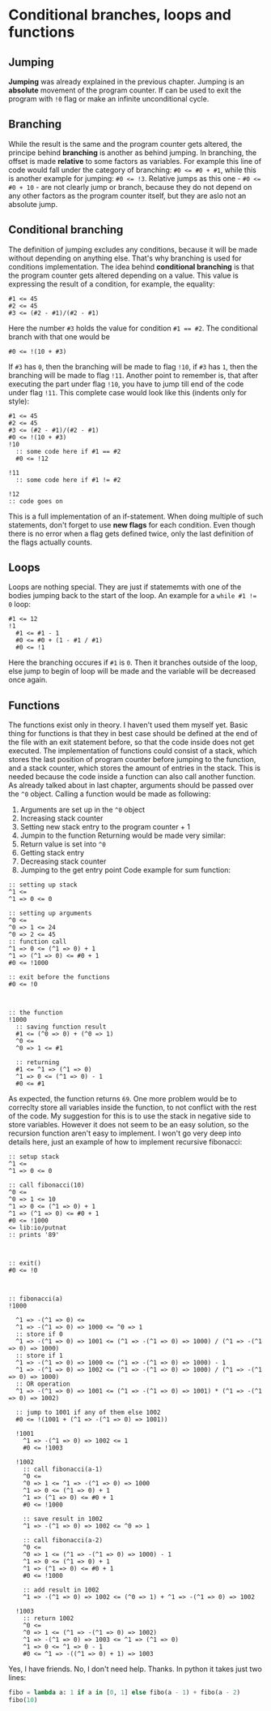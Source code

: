 # Conditional branches, loops and functions
## Jumping
**Jumping** was already explained in the previous chapter.
Jumping is an **absolute** movement of the program counter.
If can be used to exit the program with `!0` flag or
make an infinite unconditional cycle.

## Branching
While the result is the same and the program counter
gets altered, the principe behind **branching** is another
as behind jumping. In branching, the offset is made
**relative** to some factors as variables. For example
this line of code would fall under the category of
branching: `#0 <= #0 + #1`, while this is another
example for jumping: `#0 <= !3`. Relative jumps as this
one - `#0 <= #0 + 10` - are not clearly jump or branch,
because they do not depend on any other factors as
the program counter itself, but they are aslo not an
absolute jump.

## Conditional branching
The definition of jumping excludes any conditions,
because it will be made without depending on
anything else. That's why branching is used for
conditions implementation. The idea behind
**conditional branching** is that the program counter gets
altered depending on a value. This value is expressing
the result of a condition, for example, the equality:
```
#1 <= 45
#2 <= 45
#3 <= (#2 - #1)/(#2 - #1)
```
Here the number `#3` holds the value for condition `#1 == #2`.
The conditional branch with that one would be
```
#0 <= !(10 + #3)
```
If `#3` has `0`, then the branching will be made to
flag `!10`, if `#3` has `1`, then the branching will
be made to flag `!11`. Another point to remember is,
that after executing the part under flag `!10`, you
have to jump till end of the code under flag `!11`. This
complete case would look like this (indents only for style):
```
#1 <= 45
#2 <= 45
#3 <= (#2 - #1)/(#2 - #1)
#0 <= !(10 + #3)
!10
  :: some code here if #1 == #2
  #0 <= !12

!11
  :: some code here if #1 != #2

!12
:: code goes on
```
This is a full implementation of an if-statement.
When doing multiple of such statements, don't forget
to use **new flags** for each condition. Even though there
is no error when a flag gets defined twice, only the
last definition of the flags actually counts.

## Loops
Loops are nothing special. They are just if statememts
with one of the bodies jumping back to the start of the loop.
An example for a `while #1 != 0` loop:
```
#1 <= 12
!1
  #1 <= #1 - 1
  #0 <= #0 + (1 - #1 / #1)
  #0 <= !1
```
Here the branching occures if `#1` is `0`. Then it branches
outside of the loop, else jump to begin of loop will be made
and the variable will be decreased once again.

## Functions
The functions exist only in theory. I haven't used them
myself yet. Basic thing for functions is that they in best
case should be defined at the end of the file with an exit
statement before, so that the code inside does not get
executed. The implementation of functions could consist of
a stack, which stores the last position of program counter
before jumping to the function, and a stack counter, which
stores the amount of entries in the stack. This is needed
because the code inside a function can also call another
function. As already talked about in last chapter, arguments
should be passed over the `^0` object. Calling a function
would be made as following:
1) Arguments are set up in the `^0` object
2) Increasing stack counter
3) Setting new stack entry to the program counter + 1
4) Jumpin to the function
Returning would be made very similar:
1) Return value is set into `^0`
2) Getting stack entry
3) Decreasing stack counter
4) Jumping to the get entry point
Code example for sum function:
```
:: setting up stack
^1 <=
^1 => 0 <= 0

:: setting up arguments
^0 <=
^0 => 1 <= 24
^0 => 2 <= 45
:: function call
^1 => 0 <= (^1 => 0) + 1
^1 => (^1 => 0) <= #0 + 1
#0 <= !1000

:: exit before the functions
#0 <= !0



:: the function
!1000
  :: saving function result
  #1 <= (^0 => 0) + (^0 => 1)
  ^0 <=
  ^0 => 1 <= #1

  :: returning
  #1 <= ^1 => (^1 => 0)
  ^1 => 0 <= (^1 => 0) - 1
  #0 <= #1
```
As expected, the function returns `69`.
One more problem would be to correclty store
all variables inside the function, to not conflict with
the rest of the code. My suggestion for this is to use
the stack in negative side to store variables.
However it does not seem to be an easy solution, so
the recursion function aren't easy to implement.
I won't go very deep into details here, just an example
of how to implement recursive fibonacci:
```
:: setup stack
^1 <=
^1 => 0 <= 0

:: call fibonacci(10)
^0 <=
^0 => 1 <= 10
^1 => 0 <= (^1 => 0) + 1
^1 => (^1 => 0) <= #0 + 1
#0 <= !1000
<= lib:io/putnat
:: prints '89'



:: exit()
#0 <= !0



:: fibonacci(a)
!1000

  ^1 => -(^1 => 0) <=
  ^1 => -(^1 => 0) => 1000 <= ^0 => 1
  :: store if 0
  ^1 => -(^1 => 0) => 1001 <= (^1 => -(^1 => 0) => 1000) / (^1 => -(^1 => 0) => 1000)
  :: store if 1
  ^1 => -(^1 => 0) => 1000 <= (^1 => -(^1 => 0) => 1000) - 1
  ^1 => -(^1 => 0) => 1002 <= (^1 => -(^1 => 0) => 1000) / (^1 => -(^1 => 0) => 1000)
  :: OR operation
  ^1 => -(^1 => 0) => 1001 <= (^1 => -(^1 => 0) => 1001) * (^1 => -(^1 => 0) => 1002)

  :: jump to 1001 if any of them else 1002
  #0 <= !(1001 + (^1 => -(^1 => 0) => 1001))

  !1001
    ^1 => -(^1 => 0) => 1002 <= 1
    #0 <= !1003

  !1002
    :: call fibonacci(a-1)
    ^0 <=
    ^0 => 1 <= ^1 => -(^1 => 0) => 1000
    ^1 => 0 <= (^1 => 0) + 1
    ^1 => (^1 => 0) <= #0 + 1
    #0 <= !1000

    :: save result in 1002
    ^1 => -(^1 => 0) => 1002 <= ^0 => 1

    :: call fibonacci(a-2)
    ^0 <=
    ^0 => 1 <= (^1 => -(^1 => 0) => 1000) - 1
    ^1 => 0 <= (^1 => 0) + 1
    ^1 => (^1 => 0) <= #0 + 1
    #0 <= !1000

    :: add result in 1002
    ^1 => -(^1 => 0) => 1002 <= (^0 => 1) + ^1 => -(^1 => 0) => 1002

  !1003
    :: return 1002
    ^0 <=
    ^0 => 1 <= (^1 => -(^1 => 0) => 1002)
    ^1 => -(^1 => 0) => 1003 <= ^1 => (^1 => 0)
    ^1 => 0 <= ^1 => 0 - 1
    #0 <= ^1 => -((^1 => 0) + 1) => 1003
```
Yes, I have friends. No, I don't need help. Thanks.
In python it takes just two lines:
```py
fibo = lambda a: 1 if a in [0, 1] else fibo(a - 1) + fibo(a - 2)
fibo(10)
```
